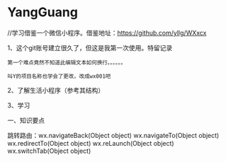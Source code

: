# YangGuang
//学习借鉴一个微信小程序。借鉴地址：https://github.com/yllg/WXxcx

1、这个git账号建立很久了，但这是我第一次使用。特留记录
    
    第一个难点竟然不知道此编辑文本如何换行。。。。。。
    
    叫Y的项目名称也学会了更改，改成wx001吧
  
2、了解生活小程序（参考其结构）

3、学习

一、知识要点

跳转路由：wx.navigateBack(Object object)  wx.navigateTo(Object object)  wx.redirectTo(Object object)  wx.reLaunch(Object object)  wx.switchTab(Object object)

